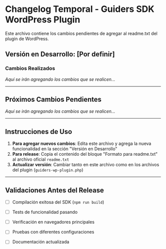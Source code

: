 # Changelog Temporal - Guiders SDK WordPress Plugin

Este archivo contiene los cambios pendientes de agregar al readme.txt del plugin de WordPress.

## Versión en Desarrollo: [Por definir]

### Cambios Realizados

_Aquí se irán agregando los cambios que se realicen..._

---

## Próximos Cambios Pendientes

_Aquí se irán agregando los cambios que se realicen..._

---

## Instrucciones de Uso

1. **Para agregar nuevos cambios**: Edita este archivo y agrega la nueva funcionalidad en la sección "Versión en Desarrollo"
2. **Para release**: Copia el contenido del bloque "Formato para readme.txt" al archivo oficial `readme.txt`
3. **Actualizar versión**: Cambiar tanto en este archivo como en los archivos del plugin (`guiders-wp-plugin.php`)

---

## Validaciones Antes del Release

* [ ] Compilación exitosa del SDK (`npm run build`)
* [ ] Tests de funcionalidad pasando
* [ ] Verificación en navegadores principales
* [ ] Pruebas con diferentes configuraciones
* [ ] Documentación actualizada


